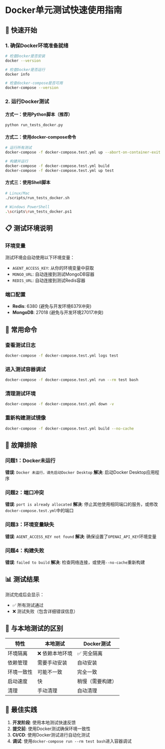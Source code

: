 # Docker单元测试快速使用指南

## 🚀 快速开始

### 1. 确保Docker环境准备就绪

```bash
# 检查Docker是否安装
docker --version

# 检查Docker是否运行
docker info

# 检查docker-compose是否可用
docker-compose --version
```

### 2. 运行Docker测试

#### 方式一：使用Python脚本（推荐）
```bash
python run_tests_docker.py
```

#### 方式二：使用docker-compose命令
```bash
# 运行所有测试
docker-compose -f docker-compose.test.yml up --abort-on-container-exit

# 构建并运行
docker-compose -f docker-compose.test.yml build
docker-compose -f docker-compose.test.yml up test
```

#### 方式三：使用Shell脚本
```bash
# Linux/Mac
./scripts/run_tests_docker.sh

# Windows PowerShell
.\scripts\run_tests_docker.ps1
```

## 📋 测试环境说明

### 环境变量
测试环境会自动使用以下环境变量：
- `AGENT_ACCESS_KEY`: 从你的环境变量中获取
- `MONGO_URL`: 自动连接到测试MongoDB容器
- `REDIS_URL`: 自动连接到测试Redis容器

### 端口配置
- **Redis**: 6380 (避免与开发环境6379冲突)
- **MongoDB**: 27018 (避免与开发环境27017冲突)

## 🔧 常用命令

### 查看测试日志
```bash
docker-compose -f docker-compose.test.yml logs test
```

### 进入测试容器调试
```bash
docker-compose -f docker-compose.test.yml run --rm test bash
```

### 清理测试环境
```bash
docker-compose -f docker-compose.test.yml down -v
```

### 重新构建测试镜像
```bash
docker-compose -f docker-compose.test.yml build --no-cache
```

## 🐛 故障排除

### 问题1：Docker未运行
**错误**: `Docker 未运行，请先启动Docker Desktop`
**解决**: 启动Docker Desktop应用程序

### 问题2：端口冲突
**错误**: `port is already allocated`
**解决**: 停止其他使用相同端口的服务，或修改`docker-compose.test.yml`中的端口

### 问题3：环境变量缺失
**错误**: `AGENT_ACCESS_KEY not found`
**解决**: 确保设置了`OPENAI_API_KEY`环境变量

### 问题4：构建失败
**错误**: `failed to build`
**解决**: 检查网络连接，或使用`--no-cache`重新构建

## 📊 测试结果

测试完成后会显示：
- ✅ 所有测试通过
- ❌ 测试失败（包含详细错误信息）

## 🔄 与本地测试的区别

| 特性 | 本地测试 | Docker测试 |
|------|----------|------------|
| 环境隔离 | ❌ 依赖本地环境 | ✅ 完全隔离 |
| 依赖管理 | 需要手动安装 | 自动安装 |
| 环境一致性 | 可能不一致 | 完全一致 |
| 启动速度 | 快 | 稍慢（需要构建） |
| 清理 | 手动清理 | 自动清理 |

## 🎯 最佳实践

1. **开发阶段**: 使用本地测试快速反馈
2. **提交前**: 使用Docker测试确保环境一致性
3. **CI/CD**: 使用Docker测试进行自动化测试
4. **调试**: 使用`docker-compose run --rm test bash`进入容器调试 